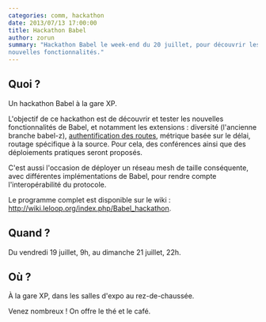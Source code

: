 ```yaml
---
categories: comm, hackathon
date: 2013/07/13 17:00:00
title: Hackathon Babel
author: zorun
summary: "Hackathon Babel le week-end du 20 juillet, pour découvrir les
nouvelles fonctionnalités."
---
```


## Quoi ?

Un hackathon Babel à la gare XP.

L'objectif de ce hackathon est de découvrir et tester les nouvelles
fonctionnalités de Babel, et notamment les extensions : diversité
(l'ancienne branche babel-z),
[authentification des routes](http://tools.ietf.org/html/draft-ovsienko-babel-hmac-authentication),
métrique basée sur le délai, routage spécifique à la source.  Pour
cela, des conférences ainsi que des déploiements pratiques seront
proposés.

C'est aussi l'occasion de déployer un réseau mesh de taille
conséquente, avec différentes implémentations de Babel, pour rendre
compte l'interopérabilité du protocole.

Le programme complet est disponible sur le wiki :
<http://wiki.leloop.org/index.php/Babel_hackathon>.

## Quand ?

Du vendredi 19 juillet, 9h, au dimanche 21 juillet, 22h.

## Où ?

À la gare XP, dans les salles d'expo au rez-de-chaussée.


Venez nombreux ! On offre le thé et le café.
